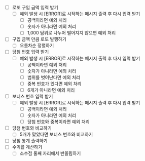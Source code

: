- [ ] 로또 구입 금액 입력 받기
  - [ ] 예외 발생 시 [ERROR]로 시작하는 메시지 출력 후 다시 입력 받기 
    - [ ] 공백이라면 예외 처리
    - [ ] 숫자가 아니라면 예외 처리
    - [ ] 1,000 담위로 나누어 떨어지지 않으면 예외 처리
- [ ] 구입 금액 만큼 로또 발행하기
  - [ ] 오름차순 정렬하기
- [ ] 당첨 번호 입력 받기
  - [ ] 예외 발생 시 [ERROR]로 시작하는 메시지 출력 후 다시 입력 받기
    - [ ] 공백이라면 예외 처리 
    - [ ] 숫자가 아니라면 예외 처리
    - [ ] 범위를 벗어난다면 예외 처리
    - [ ] 중복 번호가 있다면 예외 처리
    - [ ] 6개가 아니라면 예외 처리
- [ ] 보너스 번호 입력 받기
  - [ ] 예외 발생 시 [ERROR]로 시작하는 메시지 출력 후 다시 입력 받기
    - [ ] 공백이라면 예외 처리
    - [ ] 숫자가 아니라면 예외 처리
    - [ ] 당첨 번호와 중복이라면 예외 처리
- [ ] 당첨 번호와 비교하기
  - [ ] 5개가 맞았다면 보너스 번호와 비교하기
- [ ] 당첨 통계 출력하기
- [ ] 수익률 계산하기
  - [ ] 소수점 둘째 자리에서 반올림하기
